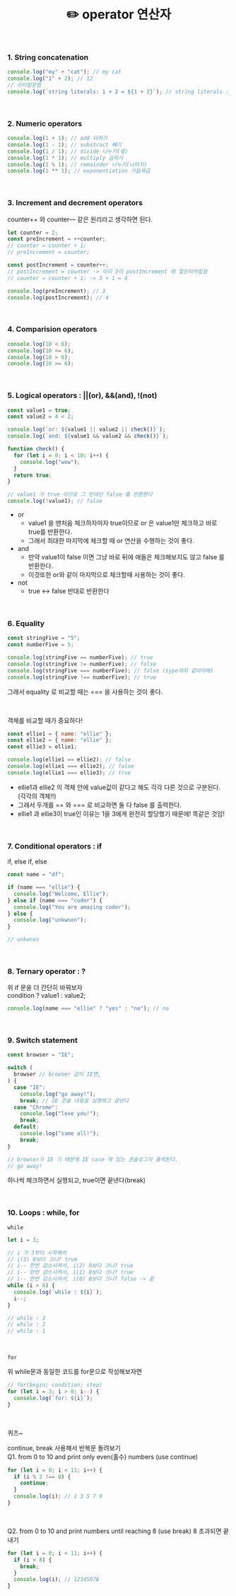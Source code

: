 # <div align="center">✏️ operator 연산자</div>

<br>

### 1. String concatenation

```jsx
console.log("my" + "cat"); // my cat
console.log("1" + 2); // 12
// 리터럴문법
console.log(`string literals: 1 + 2 = ${1 + 2}`); // string literals : 1 + 2 = 3
```

<br>

### 2. Numeric operators

```jsx
console.log(1 + 1); // add 더하기
console.log(1 - 1); // substract 빼기
console.log(1 / 1); // divide 나누기(몫)
console.log(1 * 1); // multiply 곱하기
console.log(1 % 1); // remainder 나누기(나머지)
console.log(1 ** 1); // exponentiation 거듭제곱
```

<br>

### 3. Increment and decrement operators

counter++ 와 counter— 같은 원리라고 생각하면 된다.

```jsx
let counter = 2;
const preIncrement = ++counter;
// counter = counter + 1;
// preIncrement = counter;

const postIncrement = counter++;
// postIncrement = counter -> 이미 3이 postIncrement 에 할당되어있음
// counter = counter + 1; -> 3 + 1 = 4

console.log(preIncrement); // 3
console.log(postIncrement); // 4
```

<br>

### 4. Comparision operators

```jsx
console.log(10 < 6);
console.log(10 <= 6);
console.log(10 > 6);
console.log(10 >= 6);
```

<br>

### 5. Logical operators : ||(or), &&(and), !(not)

```jsx
const value1 = true;
const value2 = 4 < 2;

console.log(`or: ${value1 || value2 || check()}`);
console.log(`and: ${value1 && value2 && check()}`);

function check() {
  for (let i = 0; i < 10; i++) {
    console.log("wow");
  }
  return true;
}

// value1 가 true 이므로 그 반대인 false 를 반환한다
console.log(!value1); // false
```

- or
  - value1 을 맨처음 체크하자마자 true이므로 or 은 value1만 체크하고 바로 true를 반환한다.
  - 그래서 최대한 마지막에 체크할 때 or 연산을 수행하는 것이 좋다.
- and
  - 만약 value1이 false 이면 그냥 바로 뒤에 애들은 체크해보지도 않고 false 를 반환한다.
  - 이것또한 or와 같이 마지막으로 체크할때 사용하는 것이 좋다.
- not
  - true ↔ false 반대로 반환한다

<br>

### 6. Equality

```jsx
const stringFive = "5";
const numberFive = 5;

console.log(stringFive == numberFive); // true
console.log(stringFive != numberFive); // false
console.log(stringFive === numberFive); // false (type까지 같아야해)
console.log(stringFive !== numberFive); // true
```

그래서 equality 로 비교할 때는 === 을 사용하는 것이 좋다.

<br>

객체를 비교할 때가 중요하다!

```jsx
const ellie1 = { name: "ellie" };
const ellie2 = { name: "ellie" };
const ellie3 = ellie1;

console.log(ellie1 == ellie2); // false
console.log(ellie1 === ellie2); // false
console.log(ellie1 === ellie3); // true
```

- ellie1과 ellie2 의 객체 안에 value값이 같다고 해도 각각 다른 것으로 구분된다. (각각의 객체!!)
- 그래서 두개를 == 와 === 로 비교하면 둘 다 false 를 출력한다.
- ellie1 과 ellie3이 true인 이유는 1을 3에게 완전히 할당했기 때문에! 똑같은 것임!

<br>

### 7. Conditional operators : if

if, else if, else

```jsx
const name = "df";

if (name === "ellie") {
  console.log("Welcome, Ellie");
} else if (name === "coder") {
  console.log("You are amazing coder");
} else {
  console.log("unkwnon");
}

// unkwnon
```

<br>

### 8. Ternary operator : ?

위 if 문을 더 간단히 바꿔보자  
condition ? value1 : value2;

```jsx
console.log(name === "ellie" ? "yes" : "no"); // no
```

<br>

### 9. Switch statement

```jsx
const browser = "IE";

switch (
  browser // browser 값이 IE면,
) {
  case "IE":
    console.log("go away!");
    break; // IE 콘솔 내용을 실행하고 끝낸다
  case "Chrome":
    console.log("love you!");
    break;
  default:
    console.log("same all!");
    break;
}

// browser가 IE 기 때문에 IE case 에 있는 콘솔로그가 출력된다.
// go away!
```

하나씩 체크하면서 실행되고, true이면 끝낸다(break)

<br>

### 10. Loops : while, for

`while`

```jsx
let i = 3;

// i 가 3부터 시작해서
// i(3) 0보다 크니? true
// i-- 한번 감소시켜서, i(2) 0보다 크니? true
// i-- 한번 감소시켜서, i(1) 0보다 크니? true
// i-- 한번 감소시켜서, i(0) 0보다 크니? false -> 끝
while (i > 0) {
  console.log(`while : ${i}`);
  i--;
}

// while : 3
// while : 2
// while : 1
```

<br>

`for`

위 while문과 동일한 코드를 for문으로 작성해보자면

```jsx
// for(begin; condition; step)
for (let i = 3; i > 0; i--) {
  console.log(`for: ${i}`);
}
```

<br>

퀴즈~

continue, break 사용해서 반복문 돌려보기  
Q1. from 0 to 10 and print only even(홀수) numbers (use continue)

```jsx
for (let i = 0; i < 11; i++) {
  if (i % 2 !== 0) {
    continue;
  }
  console.log(i); // 1 3 5 7 9
}
```

<br>

Q2. from 0 to 10 and print numbers until reaching 8 (use break) 8 초과되면 끝내기

```jsx
for (let i = 0; i < 11; i++) {
  if (i > 8) {
    break;
  }
  console.log(i); // 12345678
}
```
